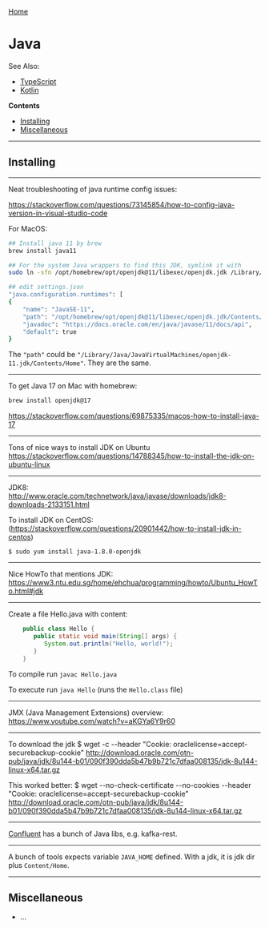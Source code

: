 [Home](Readme.md)
# Java

See Also:

 - [TypeScript](TypeScript.md)
 - [Kotlin](Kotlin.md)

**Contents**

- [Installing](Java.md#installing)
- [Miscellaneous](Java.md#miscellaneous)

---

## Installing 

---

Neat troubleshooting of java runtime config issues:

https://stackoverflow.com/questions/73145854/how-to-config-java-version-in-visual-studio-code


For MacOS:

```bash
## Install java 11 by brew
brew install java11

## For the system Java wrappers to find this JDK, symlink it with
sudo ln -sfn /opt/homebrew/opt/openjdk@11/libexec/openjdk.jdk /Library/Java/JavaVirtualMachines/openjdk-11.jdk

## edit settings.json
"java.configuration.runtimes": [
{
    "name": "JavaSE-11",
    "path": "/opt/homebrew/opt/openjdk@11/libexec/openjdk.jdk/Contents/Home",
    "javadoc": "https://docs.oracle.com/en/java/javase/11/docs/api",
    "default": true
}
```

The `"path"` could be `"/Library/Java/JavaVirtualMachines/openjdk-11.jdk/Contents/Home"`. They are the same.


---

To get Java 17 on Mac with homebrew:

```bash
brew install openjdk@17 
```

https://stackoverflow.com/questions/69875335/macos-how-to-install-java-17

---

Tons of nice ways to install JDK on Ubuntu
https://stackoverflow.com/questions/14788345/how-to-install-the-jdk-on-ubuntu-linux

---

JDK8:  
http://www.oracle.com/technetwork/java/javase/downloads/jdk8-downloads-2133151.html  


To install JDK on CentOS:
(https://stackoverflow.com/questions/20901442/how-to-install-jdk-in-centos)

    $ sudo yum install java-1.8.0-openjdk

---

Nice HowTo that mentions JDK:  
https://www3.ntu.edu.sg/home/ehchua/programming/howto/Ubuntu_HowTo.html#jdk  


---

Create a file Hello.java with content:

```Java
    public class Hello {
       public static void main(String[] args) {
          System.out.println("Hello, world!");
       }
    }
```

To compile run `javac Hello.java`

To execute run `java Hello` (runs the `Hello.class` file)

---

JMX (Java Management Extensions) overview:
https://www.youtube.com/watch?v=aKGYa6Y9r60

---

To download the jdk
$ wget -c --header "Cookie: oraclelicense=accept-securebackup-cookie" http://download.oracle.com/otn-pub/java/jdk/8u144-b01/090f390dda5b47b9b721c7dfaa008135/jdk-8u144-linux-x64.tar.gz

This worked better:
$ wget  --no-check-certificate --no-cookies --header "Cookie: oraclelicense=accept-securebackup-cookie"  http://download.oracle.com/otn-pub/java/jdk/8u144-b01/090f390dda5b47b9b721c7dfaa008135/jdk-8u144-linux-x64.tar.gz

---

[Confluent](Confluent.md) has a bunch of Java libs, e.g. kafka-rest.

---

A bunch of tools expects variable `JAVA_HOME` defined. With a jdk, it is jdk dir plus `Content/Home`.

---

## Miscellaneous

- ...
